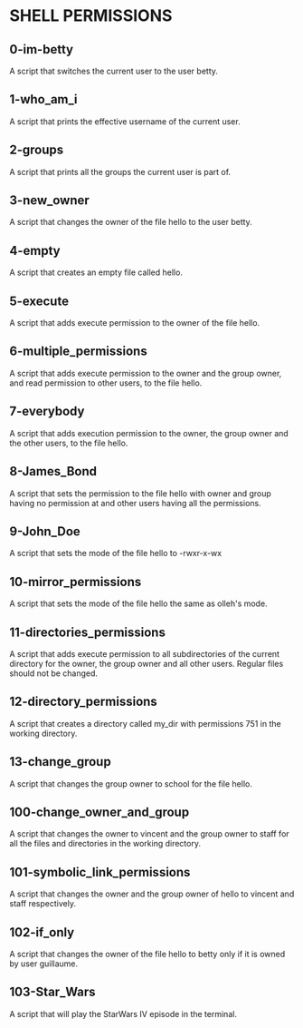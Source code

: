 # SHELL PERMISSIONS

## 0-im-betty
A script that switches the current user to the user betty.

## 1-who_am_i
A script that prints the effective username of the current user.

## 2-groups
A script that prints all the groups the current user is part of.

## 3-new_owner
A script that changes the owner of the file hello to the user betty.

## 4-empty
A script that creates an empty file called hello.

## 5-execute
A script that adds execute permission to the owner of the file hello.

## 6-multiple_permissions
A script that adds execute permission to the owner and the group owner, and read permission to other users, to the file hello.

## 7-everybody
A script that adds execution permission to the owner, the group owner and the other users, to the file hello.

## 8-James_Bond
A script that sets the permission to the file hello with owner and group having no permission at and other users having all the permissions.

## 9-John_Doe
A script that sets the mode of the file hello to -rwxr-x-wx

## 10-mirror_permissions
A script that sets the mode of the file hello the same as olleh's mode.

## 11-directories_permissions
A script that adds execute permission to all subdirectories of the current directory for the owner, the group owner and all other users. Regular files should not be changed.

## 12-directory_permissions
A script that creates a directory called my_dir with permissions 751 in the working directory.

## 13-change_group
A script that changes the group owner to school for the file hello.

## 100-change_owner_and_group
A script that changes the owner to vincent and the group owner to staff for all the files and directories in the working directory.

## 101-symbolic_link_permissions
A script that changes the owner and the group owner of hello to vincent and staff respectively.

## 102-if_only
A script that changes the owner of the file hello to betty only if it is owned by user guillaume.

## 103-Star_Wars
A script that will play the StarWars IV episode in the terminal. 
